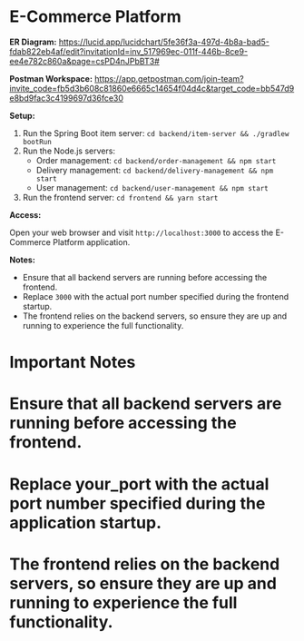 # E-Commerce Platform

**ER Diagram:** https://lucid.app/lucidchart/5fe36f3a-497d-4b8a-bad5-fdab822eb4af/edit?invitationId=inv_517969ec-011f-446b-8ce9-ee4e782c860a&page=csPD4nJPbBT3#

**Postman Workspace:** https://app.getpostman.com/join-team?invite_code=fb5d3b608c81860e6665c14654f04d4c&target_code=bb547d9e8bd9fac3c4199697d36fce30

**Setup:**

1. Run the Spring Boot item server: `cd backend/item-server && ./gradlew bootRun`
2. Run the Node.js servers:
    * Order management: `cd backend/order-management && npm start`
    * Delivery management: `cd backend/delivery-management && npm start`
    * User management: `cd backend/user-management && npm start`
3. Run the frontend server: `cd frontend && yarn start`

**Access:**

Open your web browser and visit `http://localhost:3000` to access the E-Commerce Platform application.

**Notes:**

* Ensure that all backend servers are running before accessing the frontend.
* Replace `3000` with the actual port number specified during the frontend startup.
* The frontend relies on the backend servers, so ensure they are up and running to experience the full functionality.


# Important Notes
# Ensure that all backend servers are running before accessing the frontend.
# Replace your_port with the actual port number specified during the application startup.
# The frontend relies on the backend servers, so ensure they are up and running to experience the full functionality.

